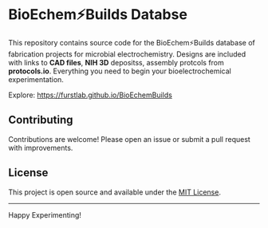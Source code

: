 # BioEchem⚡Builds Databse

This repository contains source code for the BioEchem⚡Builds database of fabrication projects for microbial electrochemistry. Designs are included with links to **CAD files**, **NIH 3D** depositss, assembly protcols from **protocols.io**. Everything you need to begin your bioelectrochemical experimentation.

Explore: https://furstlab.github.io/BioEchemBuilds

## Contributing

Contributions are welcome! Please open an issue or submit a pull request with improvements.

## License

This project is open source and available under the [MIT License](LICENSE).

---

Happy Experimenting!
